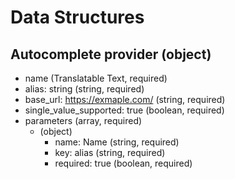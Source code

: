# Data Structures

## Autocomplete provider (object)

+ name (Translatable Text, required)
+ alias: string (string, required)
+ base_url: https://exmaple.com/ (string, required)
+ single_value_supported: true (boolean, required)
+ parameters (array, required)
    + (object)
        + name: Name (string, required)
        + key: alias (string, required)
        + required: true (boolean, required)
